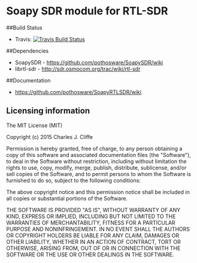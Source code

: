 # Soapy SDR module for RTL-SDR

##Build Status

- Travis: [![Travis Build Status](https://travis-ci.org/pothosware/SoapyRTLSDR.svg?branch=master)](https://travis-ci.org/pothosware/SoapyRTLSDR)

##Dependencies

* SoapySDR - https://github.com/pothosware/SoapySDR/wiki
* librtl-sdr - http://sdr.osmocom.org/trac/wiki/rtl-sdr

##Documentation

* https://github.com/pothosware/SoapyRTLSDR/wiki

## Licensing information

The MIT License (MIT)

Copyright (c) 2015 Charles J. Cliffe

Permission is hereby granted, free of charge, to any person obtaining a copy
of this software and associated documentation files (the "Software"), to deal
in the Software without restriction, including without limitation the rights
to use, copy, modify, merge, publish, distribute, sublicense, and/or sell
copies of the Software, and to permit persons to whom the Software is
furnished to do so, subject to the following conditions:

The above copyright notice and this permission notice shall be included in
all copies or substantial portions of the Software.

THE SOFTWARE IS PROVIDED "AS IS", WITHOUT WARRANTY OF ANY KIND, EXPRESS OR
IMPLIED, INCLUDING BUT NOT LIMITED TO THE WARRANTIES OF MERCHANTABILITY,
FITNESS FOR A PARTICULAR PURPOSE AND NONINFRINGEMENT. IN NO EVENT SHALL THE
AUTHORS OR COPYRIGHT HOLDERS BE LIABLE FOR ANY CLAIM, DAMAGES OR OTHER
LIABILITY, WHETHER IN AN ACTION OF CONTRACT, TORT OR OTHERWISE, ARISING FROM,
OUT OF OR IN CONNECTION WITH THE SOFTWARE OR THE USE OR OTHER DEALINGS IN
THE SOFTWARE.
